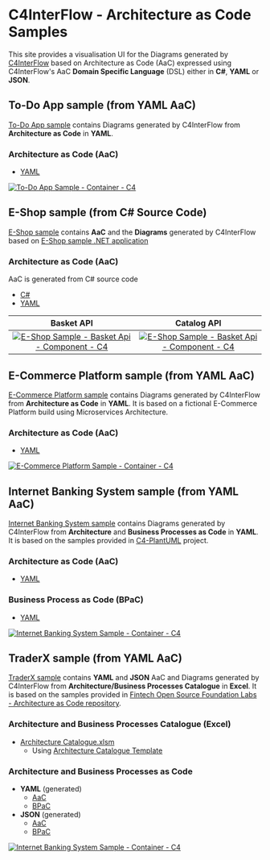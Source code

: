 # C4InterFlow - Architecture as Code Samples

This site provides a visualisation UI for the Diagrams generated by [C4InterFlow](https://github.com/SlavaVedernikov/C4InterFlow) based on Architecture as Code (AaC) expressed using C4InterFlow's AaC **Domain Specific Language** (DSL) either in **C#**, **YAML** or **JSON**.

## To-Do App sample (from YAML AaC)
[To-Do App sample](todo-app) contains Diagrams generated by C4InterFlow from **Architecture as Code** in **YAML**.
### Architecture as Code (AaC)
- [YAML](https://github.com/SlavaVedernikov/C4InterFlow/tree/master/Samples/E-Commerce%20Platform/Yaml/Architecture/SoftwareSystems)

[![To-Do App Sample - Container - C4](todo-app/Software%20Systems/Container%20-%20C4.svg)](todo-app)

## E-Shop sample (from C# Source Code)
[E-Shop sample](dotnet-eshop) contains **AaC** and the **Diagrams** generated by C4InterFlow based on [E-Shop sample .NET application ](https://github.com/dotnet/eShop)
### Architecture as Code (AaC)
AaC is generated from C# source code
- [C#](https://github.com/SlavaVedernikov/C4InterFlow/tree/master/Samples/dotnet.eShop/dotnet.eShop.Architecture/SoftwareSystems)
- [YAML](https://github.com/SlavaVedernikov/C4InterFlow/tree/master/Samples/dotnet.eShop/dotnet.eShop.Architecture/Yaml)

| Basket API | Catalog API |
|:-------:|:-------:|
| [![E-Shop Sample - Basket Api - Component - C4](dotnet-eshop/Software%20Systems/Basket%20Api/Component%20-%20C4.svg)](dotnet-eshop) | [![E-Shop Sample - Basket Api - Component - C4](dotnet-eshop/Software%20Systems/Catalog%20Api/Component%20-%20C4.svg)](dotnet-eshop) |

## E-Commerce Platform sample (from YAML AaC)
[E-Commerce Platform sample](e-commerce-platform) contains Diagrams generated by C4InterFlow from **Architecture as Code** in **YAML**. It is based on a fictional E-Commerce Platform build using Microservices Architecture.
### Architecture as Code (AaC)
- [YAML](https://github.com/SlavaVedernikov/C4InterFlow/tree/master/Samples/E-Commerce%20Platform/Yaml/Architecture/SoftwareSystems)

[![E-Commerce Platform Sample - Container - C4](e-commerce-platform/Software%20Systems/Context%20-%20C4%20Static.svg)](e-commerce-platform)

## Internet Banking System sample (from YAML AaC)
[Internet Banking System sample](internet-banking-system) contains Diagrams generated by C4InterFlow from **Architecture** and **Business Processes as Code** in **YAML**. It is based on the samples provided in [C4-PlantUML](https://github.com/plantuml-stdlib/C4-PlantUML/tree/master/samples) project.
### Architecture as Code (AaC)
- [YAML](https://github.com/SlavaVedernikov/C4InterFlow/tree/master/Samples/Internet%20Banking%20System/Yaml/Architecture/SoftwareSystems)
### Business Process as Code (BPaC)
- [YAML](https://github.com/SlavaVedernikov/C4InterFlow/tree/master/Samples/Internet%20Banking%20System/Yaml/Architecture/BusinessProcesses)

[![Internet Banking System Sample - Container - C4](internet-banking-system/Software%20Systems/Container%20-%20C4.svg)](internet-banking-system)

## TraderX sample (from YAML AaC)
[TraderX sample](trader-x) contains **YAML** and **JSON** AaC and Diagrams generated by C4InterFlow from **Architecture/Business Processes Catalogue** in **Excel**. It is based on the samples provided in [Fintech Open Source Foundation Labs - Architecture as Code repository](https://github.com/finos-labs/architecture-as-code/tree/main/calm/samples/traderx).
### Architecture and Business Processes Catalogue (Excel)
- [Architecture Catalogue.xlsm](https://github.com/SlavaVedernikov/C4InterFlow/blob/master/Samples/TraderX/CSV/Architecture%20Catalogue.xlsm)
  - Using [Architecture Catalogue Template](https://github.com/SlavaVedernikov/C4InterFlow/blob/master/Templates/Architecture%20Catalogue.xlsm)
### Architecture and Business Processes as Code
- **YAML** (generated)
  - [AaC](https://github.com/SlavaVedernikov/C4InterFlow/blob/master/Samples/TraderX/CSV/Architecture/Yaml/SoftwareSystems)
  - [BPaC](https://github.com/SlavaVedernikov/C4InterFlow/blob/master/Samples/TraderX/CSV/Architecture/Yaml/BusinessProcesses)
- **JSON** (generated)
  - [AaC](https://github.com/SlavaVedernikov/C4InterFlow/blob/master/Samples/TraderX/CSV/Architecture/Json/SoftwareSystems)
  - [BPaC](https://github.com/SlavaVedernikov/C4InterFlow/blob/master/Samples/TraderX/CSV/Architecture/Json/BusinessProcesses)

[![Internet Banking System Sample - Container - C4](trader-x/Software%20Systems/Container%20-%20C4.svg)](trader-x)

